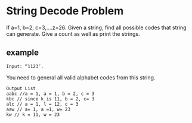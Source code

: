 # String Decode Problem


If a=1, b=2, c=3,….z=26. Given a string, find all possible codes that string can generate. Give a count as well as print the strings.

## example

```
Input: “1123″.
```

You need to general all valid alphabet codes from this string.

```
Output List
aabc //a = 1, a = 1, b = 2, c = 3
kbc // since k is 11, b = 2, c= 3
alc // a = 1, l = 12, c = 3
aaw // a= 1, a =1, w= 23
kw // k = 11, w = 23
```
